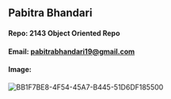 ## Pabitra Bhandari
#### Repo: 2143 Object Oriented Repo
#### Email: pabitrabhandari19@gmail.com

#### Image:
![BB1F7BE8-4F54-45A7-B445-51D6DF185500](https://user-images.githubusercontent.com/89492267/130881308-f09dd459-6558-454f-814f-451fdcd2a66c.jpeg)
